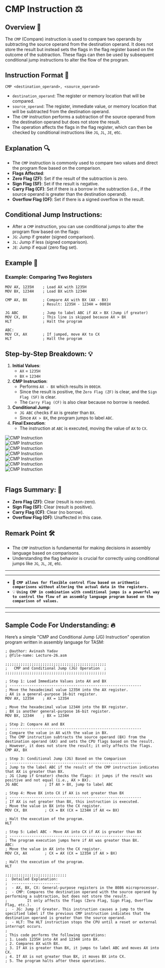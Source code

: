 # CMP Instruction ⚖️

## Overview 📝

The `CMP` (Compare) instruction is used to compare two operands by subtracting the source operand from the destination operand. It does not store the result but instead sets the flags in the flag register based on the outcome of the subtraction. These flags can then be used by subsequent conditional jump instructions to alter the flow of the program.

## Instruction Format 📜

```assembly
CMP <destination_operand>, <source_operand>
```

- `destination_operand`: The register or memory location that will be compared.
- `source_operand`: The register, immediate value, or memory location that will be subtracted from the destination operand.
- The `CMP` instruction performs a subtraction of the source operand from the destination operand but does not store the result.
- The operation affects the flags in the flag register, which can then be checked by conditional instructions like `JG`, `JL`, `JE`, etc.

## Explanation 🔍

- The `CMP` instruction is commonly used to compare two values and direct the program flow based on the comparison.
- **Flags Affected**:
- **Zero Flag (ZF)**: Set if the result of the subtraction is zero.
- **Sign Flag (SF)**: Set if the result is negative.
- **Carry Flag (CF)**: Set if there is a borrow in the subtraction (i.e., if the source operand is greater than the destination operand).
- **Overflow Flag (OF)**: Set if there is a signed overflow in the result.

## Conditional Jump Instructions:

- After a `CMP` instruction, you can use conditional jumps to alter the program flow based on the flags:
- `JG`: Jump if greater (signed comparison).
- `JL`: Jump if less (signed comparison).
- `JE`: Jump if equal (zero flag set).

## Example 🧩

### Example: Comparing Two Registers

```assembly
MOV AX, 1235H    ; Load AX with 1235H
MOV BX, 1234H    ; Load BX with 1234H

CMP AX, BX       ; Compare AX with BX (AX - BX)
                 ; Result: 1235H - 1234H = 0001H

JG ABC           ; Jump to label ABC if AX > BX (Jump if greater)
MOV CX, BX       ; This line is skipped because AX > BX
HLT              ; Halt the program

ABC:
MOV CX, AX       ; If jumped, move AX to CX
HLT              ; Halt the program
```

## Step-by-Step Breakdown: 💡

1. **Initial Values**:
   - `AX` = `1235H`
   - `BX` = `1234H`
2. **CMP Instruction**:
   - Performs `AX - BX` which results in `0001H`.
   - Since the result is positive, the `Zero Flag (ZF)` is clear, and the `Sign Flag (SF)` is clear.
   - The `Carry Flag (CF)` is also clear because no borrow is needed.
3. **Conditional Jump**:
   - `JG ABC` checks if `AX` is greater than `BX`.
   - Since `AX > BX`, the program jumps to label `ABC`.
4. **Final Execution**:
   - The instruction at `ABC` is executed, moving the value of `AX` to `CX`.

![CMP Instruction](./Assests/1CMP Instruction.png) <br>
![CMP Instruction](./Assests/2CMP Instruction.png) <br>
![CMP Instruction](./Assests/3CMP Instruction.png) <br>
![CMP Instruction](./Assests/4CMP Instruction.png) <br>
![CMP Instruction](./Assests/5CMP Instruction.png) <br>
![CMP Instruction](./Assests/6CMP Instruction.png) <br>
![CMP Instruction](./Assests/7CMP Instruction.png) <br><br>

## Flags Summary: 🚩

- **Zero Flag (ZF)**: Clear (result is non-zero).
- **Sign Flag (SF)**: Clear (result is positive).
- **Carry Flag (CF)**: Clear (no borrow).
- **Overflow Flag (OF)**: Unaffected in this case.

## Remark Point 🛠️

- The `CMP` instruction is fundamental for making decisions in assembly language based on comparisons.
- Understanding the flag behavior is crucial for correctly using conditional jumps like `JG`, `JL`, `JE`, etc.

---

---

- 🔄 **`CMP allows for flexible control flow based on arithmetic comparisons without altering the actual data in the registers.`**
- 💡 **`Using CMP in combination with conditional jumps is a powerful way to control the flow of an assembly language program based on the comparison of values.`**

---

---

## Sample Code For Understanding: 🔥

Here’s a simple "CMP and Conditional Jump (JG) Instruction" operation program written in assembly language for TASM:

```assembly
; @author: Avinash Yadav
; @file-name: Lecture-26.asm

;;;;;;;;;;;;;;;;;;;;;;;;;;;;;;;;;;;;;;;;;;;;;;
;   CMP and Conditional Jump (JG) Operation  ;
;;;;;;;;;;;;;;;;;;;;;;;;;;;;;;;;;;;;;;;;;;;;;;

; Step 1: Load Immediate Values into AX and BX
; ------------------------------------------------------------
; Move the hexadecimal value 1235H into the AX register.
; AX is a general-purpose 16-bit register.
MOV AX, 1235H    ; AX = 1235H

; Move the hexadecimal value 1234H into the BX register.
; BX is another general-purpose 16-bit register.
MOV BX, 1234H    ; BX = 1234H

; Step 2: Compare AX and BX
; ------------------------------------------------------------
; Compare the value in AX with the value in BX.
; The CMP instruction subtracts the source operand (BX) from the destination operand (AX) and sets the CPU flags based on the result.
; However, it does not store the result; it only affects the flags.
CMP AX, BX

; Step 3: Conditional Jump (JG) Based on the Comparison
; ------------------------------------------------------------
; Jump to the label ABC if the result of the CMP instruction indicates that AX is greater than BX.
; JG (Jump if Greater) checks the flags: it jumps if the result was positive and not equal (i.e., AX > BX).
JG ABC            ; If AX > BX, jump to label ABC

; Step 4: Move BX into CX if AX is not greater than BX
; ------------------------------------------------------------
; If AX is not greater than BX, this instruction is executed.
; Move the value in BX into the CX register.
MOV CX, BX        ; CX = BX (CX = 1234H if AX <= BX)

; Halt the execution of the program.
HLT

; Step 5: Label ABC - Move AX into CX if AX is greater than BX
; ------------------------------------------------------------
; The program execution jumps here if AX was greater than BX.
ABC:
; Move the value in AX into the CX register.
MOV CX, AX        ; CX = AX (CX = 1235H if AX > BX)

; Halt the execution of the program.
HLT

;;;;;;;;;;;;;;;;;;;;;;;;;;;;
;  Detailed Explanation:
;  ----------------------
;  - AX, BX, CX: General-purpose registers in the 8086 microprocessor.
;  - CMP: Compares the destination operand with the source operand by performing a subtraction, but does not store the result.
;         It only affects the flags (Zero Flag, Sign Flag, Overflow Flag, etc.).
;  - JG: Jump if Greater. This instruction causes a jump to the specified label if the previous CMP instruction indicates that the destination operand is greater than the source operand.
;  - HLT: The HLT instruction stops the CPU until a reset or external interrupt occurs.
;
; This code performs the following operations:
; 1. Loads 1235H into AX and 1234H into BX.
; 2. Compares AX with BX.
; 3. If AX is greater than BX, it jumps to label ABC and moves AX into CX.
; 4. If AX is not greater than BX, it moves BX into CX.
; 5. The program halts after these operations.
```
